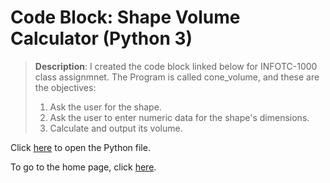# Code Block: Shape Volume Calculator (Python 3)

>**Description**: I created the code block linked below for INFOTC-1000 class assignmnet. The Program is called cone_volume, and these are the objectives:
>1. Ask the user for the shape.
>2. Ask the user to enter numeric data for the shape's dimensions.
>3. Calculate and output its volume.

Click [here](https://github.com/kevinkee99/Kevo-Repository/blob/2c2eefd802ce7ba262dbab4177cf7aac7c8d79d9/cone_volume.py) to open the Python file.

To go to the home page, click [here](https://github.com/kevinkee99/Kevo-Repository/blob/2c2eefd802ce7ba262dbab4177cf7aac7c8d79d9/README.md).
